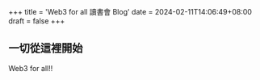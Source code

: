 +++
title = 'Web3 for all 讀書會 Blog'
date = 2024-02-11T14:06:49+08:00
draft = false
+++
## 一切從這裡開始

Web3 for all!!
